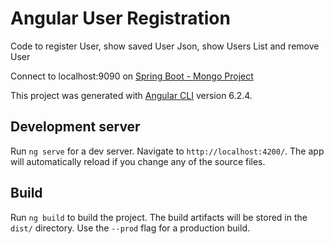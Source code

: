 # Angular User Registration

Code to register User, show saved User Json, show Users List and remove User

Connect to localhost:9090 on [Spring Boot - Mongo Project](https://github.com/SmartyAnsh/springboot_mongo)

This project was generated with [Angular CLI](https://github.com/angular/angular-cli) version 6.2.4.

## Development server

Run `ng serve` for a dev server. Navigate to `http://localhost:4200/`. The app will automatically reload if you change any of the source files.

## Build

Run `ng build` to build the project. The build artifacts will be stored in the `dist/` directory. Use the `--prod` flag for a production build.
